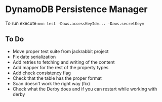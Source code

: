 DynamoDB Persistence Manager
============================

To run execute `mvn test -Daws.accessKeyId=... -Daws.secretKey=`

To Do
-----

- Move proper test suite from jackrabbit project
- Fix date serialization
- Add retries to fetching and writing of the content
- Add mapper for the rest of the property types
- Add check consistency flag
- Check that the table has the proper format
- Scan doesn't work the right way (fix)
- Check what the Derby does and if you can restart while working with derby